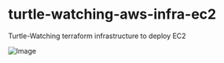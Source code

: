 # turtle-watching-aws-infra-ec2
Turtle-Watching terraform infrastructure to deploy EC2

![Image](AWS-TF-EC2.drawio.svg)